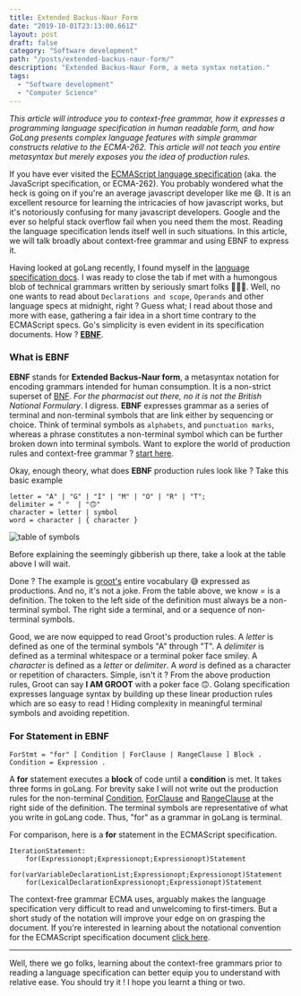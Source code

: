 ```yaml
---
title: Extended Backus-Naur Form
date: "2019-10-01T23:13:00.661Z"
layout: post
draft: false
category: "Software development"
path: "/posts/extended-backus-naur-form/"
description: "Extended Backus-Naur Form, a meta syntax notation."
tags:
  - "Software development"
  - "Computer Science"
---
```


_This article will introduce you to context-free grammar, how it expresses a programming language specification in human readable form, and how GoLang 
presents complex language features with simple grammar constructs relative to the ECMA-262. This article will not teach you entire metasyntax but merely exposes you the idea of production rules._

If you have ever visited the [ECMAScript language specification](https://www.ecma-international.org) (aka. the JavaScript specification, or ECMA-262).
You probably wondered what the heck is going on if you're an average javascript developer like me 😄. It is an excellent resource for learning the
intricacies of how javascript works, but it's notoriously confusing for many javascript developers. Google and the ever so helpful stack overflow fail when you need them the most.
Reading the language specification lends itself well in such situations. In this article, we will talk broadly about context-free grammar and using EBNF to express it.
 
Having looked at goLang recently, I found myself in the [language specification docs](https://golang.org/ref/spec). I was ready to close the tab if met with a humongous blob of 
technical grammars written by seriously smart folks 💁🏾‍♂️. Well, no one wants to read about `Declarations and scope`, `Operands` and other language specs at midnight, right ?
Guess what; I read about those and more with ease, gathering a fair idea in a short time contrary to the ECMAScript specs. Go's simplicity is even evident in its specification documents.
How ? [**EBNF**](https://en.wikipedia.org/wiki/Extended_Backus%E2%80%93Naur_form). 


### What is EBNF
**EBNF** stands for **Extended Backus-Naur form**, a metasyntax notation for encoding grammars intended for human consumption. It is a non-strict superset of
[BNF](https://en.wikipedia.org/wiki/Backus%E2%80%93Naur_form). _For the pharmacist out there, no it is not the British National Formulary_. I digress.
**EBNF** expresses grammar as a series of terminal and non-terminal symbols that are link either by sequencing or choice. Think of terminal symbols as `alphabets`, and `punctuation marks`, 
whereas a phrase constitutes a non-terminal symbol which can be further broken down into terminal symbols.
Want to explore the world of production rules and context-free grammar ? [start here](https://en.wikipedia.org/wiki/Context-free_grammar).

Okay, enough theory, what does **EBNF** production rules look like ? Take this basic example 

```text
letter = "A" | "G" | "I" | "M" | "O" | "R" | "T";
delimiter = " "  | "🙃" 
character = letter | symbol
word = character | { character } 
```

![table of symbols](./table-of-symbols.jpg)

Before explaining the seemingly gibberish up there, take a look at the table above I will wait.
 
Done ? The example is [groot's](https://unsplash.com/photos/K5TfhhrNs20) entire vocabulary 😅 expressed as productions.
And no, it's not a joke. From the table above, we know _=_ is a definition. The token to the left side of the definition must always be 
a non-terminal symbol. The right side a terminal, and or a sequence of non-terminal symbols.
 
Good, we are now equipped to read Groot's production rules. A _letter_ is defined as one of the terminal symbols "A" through "T". A _delimiter_ is defined as a terminal whitespace or a 
terminal poker face smiley. A _character_ is defined as a _letter_ or _delimiter_. A _word_ is defined as a character or repetition of characters. Simple, isn't it ? From the above 
production rules, Groot can say **I AM GROOT** with a poker face 🙃. Golang specification expresses language syntax by building up these linear production rules which are so easy to read !
Hiding complexity in meaningful terminal symbols and avoiding repetition.

### For Statement in EBNF

```text
ForStmt = "for" [ Condition | ForClause | RangeClause ] Block .
Condition = Expression .
```

A **for** statement executes a **block** of code until a **condition** is met. It takes three forms in goLang. For brevity sake I will not write out the production rules for the non-terminal
[Condition](https://golang.org/ref/spec#Condition), [ForClause](https://golang.org/ref/spec#ForClause) and [RangeClause](https://golang.org/ref/spec#RangeClause) at the right side of the definition.
The terminal symbols are representative of what you write in goLang code. Thus, "for" as a grammar in goLang is terminal.

For comparison, here is a **for** statement in the ECMAScript  specification. 

```text
IterationStatement:
    for(Expressionopt;Expressionopt;Expressionopt)Statement
    for(varVariableDeclarationList;Expressionopt;Expressionopt)Statement
    for(LexicalDeclarationExpressionopt;Expressionopt)Statement
``` 

The context-free grammar ECMA uses, arguably makes the language specification very difficult to read and unwelcoming to first-timers. But a short study of the notation will improve your edge on 
 on grasping the document. If you're interested in learning about the notational convention for the ECMAScript specification document 
[click here](https://www.ecma-international.org/ecma-262/10.0/index.html#sec-notational-conventions).

---

Well, there we go folks, learning about the context-free grammars prior to reading a language specification can better equip you to understand with relative ease. You should try it !
I hope you learnt a thing or two.


